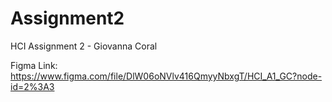 # Assignment2
HCI Assignment 2 - Giovanna Coral

Figma Link: 
https://www.figma.com/file/DlW06oNVlv416QmyyNbxgT/HCI_A1_GC?node-id=2%3A3
